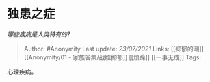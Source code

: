 # 独患之症
*哪些疾病是人类特有的?*

> Author: #Anonymity
> Last update: *23/07/2021* 
> Links: [[抑郁的潮]] [[Anonymity/01 - 家族答集/战胜抑郁]] [[烦躁]] [[一事无成]]
> Tags:  

 
心理疾病。



